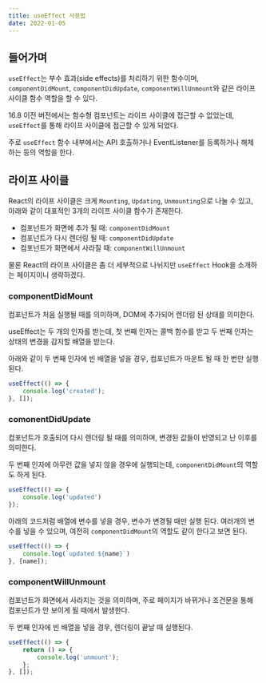 ```yaml
---
title: useEffect 사용법
date: 2022-01-05
---
```


## 들어가며
`useEffect`는 부수 효과(side effects)를 처리하기 위한 함수이며, `componentDidMount`, `componentDidUpdate`, `componentWillUnmount`와 같은 라이프 사이클 함수 역할을 할 수 있다.

16.8 이전 버전에서는 함수형 컴포넌트는 라이프 사이클에 접근할 수 없었는데, `useEffect`를 통해 라이프 사이클에 접근할 수 있게 되었다.

주로 `useEffect` 함수 내부에서는 API 호출하거나 EventListener를 등록하거나 해제하는 등의 역할을 한다.

## 라이프 사이클
React의 라이프 사이클은 크게 `Mounting`, `Updating`, `Unmounting`으로 나눌 수 있고, 아래와 같이 대표적인 3개의 라이프 사이클 함수가 존재한다.

- 컴포넌트가 화면에 추가 될 때: `componentDidMount`
- 컴포넌트가 다시 렌더링 될 때: `componentDidUpdate`
- 컴포넌트가 화면에서 사라질 때: `componentWillUnmount`

물론 React의 라이프 사이클은 좀 더 세부적으로 나뉘지만 `useEffect` Hook을 소개하는 페이지이니 생략하겠다.

### componentDidMount
컴포넌트가 처음 실행될 때를 의미하며, DOM에 추가되어 렌더링 된 상태를 의미한다.

useEffect는 두 개의 인자를 받는데, 첫 번째 인자는 콜백 함수를 받고 두 번째 인자는 상태의 변경을 감지할 배열을 받는다.

아래와 같이 두 번째 인자에 빈 배열을 넣을 경우, 컴포넌트가 마운트 될 때 한 번만 실행된다.

```javascript
useEffect(() => {
    console.log('created');
}, []);
```

### comonentDidUpdate
컴포넌트가 호출되어 다시 렌더링 될 때를 의미하며, 변경된 값들이 반영되고 난 이후를 의미한다.

두 번째 인자에 아무런 값을 넣지 않을 경우에 실행되는데, `componentDidMount`의 역할도 하게 된다.

```javascript
useEffect(() => {
    console.log('updated')
});
```

아래의 코드처럼 배열에 변수를 넣을 경우, 변수가 변경될 때만 실행 된다.
여러개의 변수를 넣을 수 있으며, 여전히 `componentDidMount`의 역할도 같이 한다고 보면 된다.

```javascript
useEffect(() => {
    console.log(`updated ${name}`)
}, [name]);
```

### componentWillUnmount
컴포넌트가 화면에서 사라지는 것을 의미하며, 주로 페이지가 바뀌거나 조건문을 통해 컴포넌트가 안 보이게 될 때에서 발생한다.

두 번째 인자에 빈 배열을 넣을 경우, 렌더링이 끝날 때 실행된다.

```javascript
useEffect(() => {
    return () => {
        console.log('unmount');
    };
}, []);
```